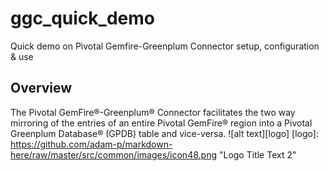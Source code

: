 # ggc_quick_demo
Quick demo on Pivotal Gemfire-Greenplum Connector setup, configuration &amp; use

## Overview
The Pivotal GemFire®-Greenplum® Connector facilitates the two way mirroring of the entries of an entire Pivotal GemFire® region into a Pivotal Greenplum Database® (GPDB) table and vice-versa.
![alt text][logo]
[logo]: https://github.com/adam-p/markdown-here/raw/master/src/common/images/icon48.png "Logo Title Text 2"

